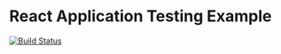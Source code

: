 # React Application Testing Example

[![Build Status](https://travis-ci.org/adhrinae/react-application-test-example.svg?branch=master)](https://travis-ci.org/adhrinae/react-application-test-example)
